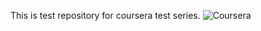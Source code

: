 This is test repository for coursera test series.
![Coursera](https://encrypted-tbn0.gstatic.com/images?q=tbn%3AANd9GcS8aUbgpnklBXRaSHJm_6ZJVGP5RqjzovWz4Q&usqp=CAU)
